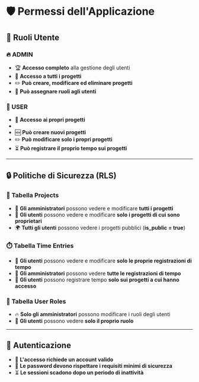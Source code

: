 # 🛡️ Permessi dell'Applicazione

## 👥 Ruoli Utente

### 🔥 ADMIN

- 🏆 **Accesso completo** alla gestione degli utenti
- 📂 **Accesso a tutti i progetti**
- ✏️ **Può creare, modificare ed eliminare progetti**
- 🎯 **Può assegnare ruoli agli utenti**

### 👤 USER

- 🔑 **Accesso ai propri progetti**
-
- 🆕 **Può creare nuovi progetti**
- ✏️ **Può modificare solo i propri progetti**
- ⏳ **Può registrare il proprio tempo sui progetti**

---

## 🔒 Politiche di Sicurezza (RLS)

### 📌 **Tabella Projects**

- 👑 **Gli amministratori** possono vedere e modificare **tutti i progetti**
- 👤 **Gli utenti** possono vedere e modificare **solo i progetti di cui sono proprietari**
- 🌍 **Tutti gli utenti** possono vedere i progetti pubblici (**is_public = true**)

### ⏱️ **Tabella Time Entries**

- 👤 **Gli utenti** possono vedere e modificare **solo le proprie registrazioni di tempo**
- 👑 **Gli amministratori** possono vedere **tutte le registrazioni di tempo**
- 📌 **Gli utenti** possono registrare tempo **solo sui progetti a cui hanno accesso**

### 🔄 **Tabella User Roles**

- 🔥 **Solo gli amministratori** possono modificare i ruoli degli utenti
- 👤 **Gli utenti** possono vedere **solo il proprio ruolo**

---

## 🔑 Autenticazione

- 🏁 **L'accesso richiede un account valido**
- 🔐 **Le password devono rispettare i requisiti minimi di sicurezza**
- ⏳ **Le sessioni scadono dopo un periodo di inattività**

